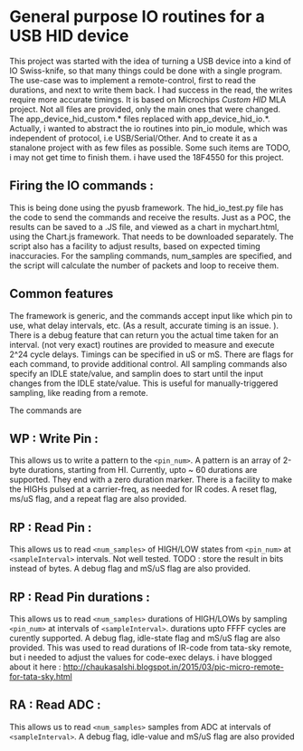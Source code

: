 # General purpose IO routines for a USB HID device
This project was started with the idea of turning a USB device into a kind of IO Swiss-knife,
so that many things could be done with a single program. The use-case was to implement a remote-control,
first to read the durations, and next to write them back. I had success in the read, the writes require
more accurate timings. It is based on Microchips *Custom HID* MLA project.
Not all files are provided, only the main ones that were changed. The app_device_hid_custom.* files 
replaced with app_device_hid_io.*. Actually, i wanted to abstract the io routines into pin_io module,
which was independent of protocol, i.e USB/Serial/Other. And to create it as a stanalone project with as few files
as possible. Some such items are TODO, i may not get time to finish them. i have used the 18F4550 for this project.

## Firing the IO commands :
This is being done using the pyusb framework. The hid_io_test.py file has the code to send the commands
and receive the results. Just as a POC, the results can be saved to a .JS file, and viewed as a chart in mychart.html,
using the Chart.js framework. That needs to be downloaded separately. The script also has a facility to adjust 
results, based on expected timing inaccuracies. For the sampling commands, num_samples are specified, and the
script will calculate the number of packets and loop to receive them.

## Common features
The framework is generic, and the commands accept input like which pin to use, what delay intervals, etc.
(As a result, accurate timing is an issue. ). There is a debug feature that can return you the actual time taken
for an interval. (not very exact) routines are provided to measure and execute 2^24 cycle delays. 
Timings can be specified in uS or mS. There are flags for each command, to provide additional control.
All sampling commands also specify an IDLE state/value, and samplin does to start until the input changes from
the IDLE state/value. This is useful for manually-triggered sampling, like reading from a remote.

The commands are
## WP : Write Pin :
This allows us to write a pattern to the `<pin_num>`. A pattern is an array of 2-byte durations, 
starting from HI. Currently, upto ~ 60 durations are supported. They end with a zero duration marker. 
There is a facility to make the HIGHs pulsed at a carrier-freq, as needed for IR codes. 
A reset flag, ms/uS flag, and a repeat flag are also provided.

## RP : Read Pin :
This allows us to read `<num_samples>` of HIGH/LOW  states from `<pin_num>` at `<sampleInterval>` intervals. 
Not well tested. TODO : store the result in bits instead of bytes. A debug flag and mS/uS flag are also provided.

## RP : Read Pin durations :
This allows us to read `<num_samples>` durations of HIGH/LOWs by sampling `<pin_num>` at intervals of `<sampleInterval>`.
durations upto FFFF cycles are curently supported. A debug flag, idle-state flag and mS/uS flag are also provided.
This was used to read durations of IR-code from tata-sky remote, but i needed to adjust the values for code-exec
delays. i have blogged about it here : http://chaukasalshi.blogspot.in/2015/03/pic-micro-remote-for-tata-sky.html

## RA : Read ADC :
This allows us to read `<num_samples>` samples from ADC at intervals of `<sampleInterval>`. 
A debug flag, idle-value and mS/uS flag are also provided

